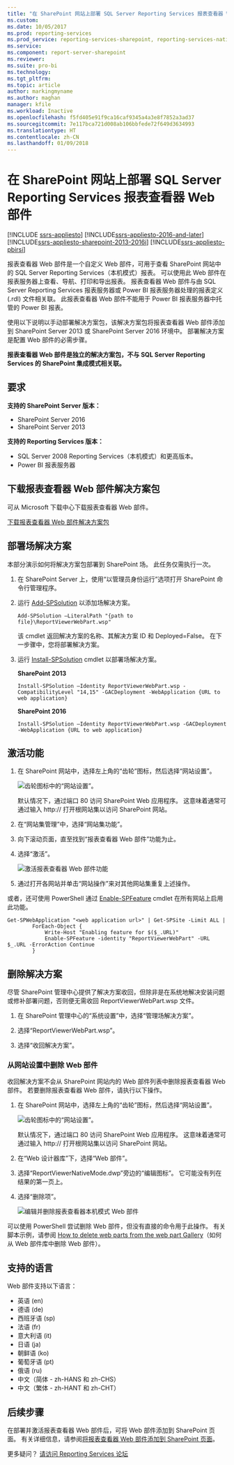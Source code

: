 ```yaml
---
title: "在 SharePoint 网站上部署 SQL Server Reporting Services 报表查看器 Web 部件 | Microsoft Docs"
ms.custom: 
ms.date: 10/05/2017
ms.prod: reporting-services
ms.prod_service: reporting-services-sharepoint, reporting-services-native
ms.service: 
ms.component: report-server-sharepoint
ms.reviewer: 
ms.suite: pro-bi
ms.technology: 
ms.tgt_pltfrm: 
ms.topic: article
author: markingmyname
ms.author: maghan
manager: kfile
ms.workload: Inactive
ms.openlocfilehash: f5fd405e91f9ca16caf9345a4a3e8f7852a3ad37
ms.sourcegitcommit: 7e117bca721d008ab106bbfede72f649d3634993
ms.translationtype: HT
ms.contentlocale: zh-CN
ms.lasthandoff: 01/09/2018
---
```

# <a name="deploy-the-sql-server-reporting-services-report-viewer-web-part-on-a-sharepoint-site"></a>在 SharePoint 网站上部署 SQL Server Reporting Services 报表查看器 Web 部件

[!INCLUDE [ssrs-appliesto](../../includes/ssrs-appliesto.md)] [!INCLUDE[ssrs-appliesto-2016-and-later](../../includes/ssrs-appliesto-2016-and-later.md)] [!INCLUDE[ssrs-appliesto-sharepoint-2013-2016i](../../includes/ssrs-appliesto-sharepoint-2013-2016.md)] [!INCLUDE[ssrs-appliesto-pbirsi](../../includes/ssrs-appliesto-pbirs.md)]

报表查看器 Web 部件是一个自定义 Web 部件，可用于查看 SharePoint 网站中的 SQL Server Reporting Services（本机模式）报表。 可以使用此 Web 部件在报表服务器上查看、导航、打印和导出报表。 报表查看器 Web 部件与由 SQL Server Reporting Services 报表服务器或 Power BI 报表服务器处理的报表定义 (.rdl) 文件相关联。 此报表查看器 Web 部件不能用于 Power BI 报表服务器中托管的 Power BI 报表。

使用以下说明以手动部署解决方案包，该解决方案包将报表查看器 Web 部件添加到 SharePoint Server 2013 或 SharePoint Server 2016 环境中。 部署解决方案是配置 Web 部件的必需步骤。

**报表查看器 Web 部件是独立的解决方案包，不与 SQL Server Reporting Services 的 SharePoint 集成模式相关联。**

## <a name="requirements"></a>要求

**支持的 SharePoint Server 版本：**  
* SharePoint Server 2016
* SharePoint Server 2013

**支持的 Reporting Services 版本：**  
* SQL Server 2008 Reporting Services（本机模式）和更高版本。
* Power BI 报表服务器

## <a name="download-the-report-viewer-web-part-solution-package"></a>下载报表查看器 Web 部件解决方案包

可从 Microsoft 下载中心下载报表查看器 Web 部件。

[下载报表查看器 Web 部件解决方案包](https://www.microsoft.com/download/details.aspx?id=55949)

## <a name="deploy-the-farm-solution"></a>部署场解决方案

本部分演示如何将解决方案包部署到 SharePoint 场。 此任务仅需执行一次。

1. 在 SharePoint Server 上，使用“以管理员身份运行”选项打开 SharePoint 命令行管理程序。

2. 运行 [Add-SPSolution](https://technet.microsoft.com/library/ff607552(v=office.16).aspx) 以添加场解决方案。

    ```
    Add-SPSolution –LiteralPath "{path to file}\ReportViewerWebPart.wsp"
    ```

    该 cmdlet 返回解决方案的名称、其解决方案 ID 和 Deployed=False。 在下一步骤中，您将部署解决方案。

3. 运行 [Install-SPSolution](https://technet.microsoft.com/library/ff607534(v=office.16).aspx) cmdlet 以部署场解决方案。

    **SharePoint 2013**

    ```
    Install-SPSolution –Identity ReportViewerWebPart.wsp -CompatibilityLevel "14,15" -GACDeployment -WebApplication {URL to web application}
    ```

    **SharePoint 2016**

    ```
    Install-SPSolution –Identity ReportViewerWebPart.wsp -GACDeployment -WebApplication {URL to web application}
    ```

## <a name="activate-feature"></a>激活功能

1. 在 SharePoint 网站中，选择左上角的“齿轮”图标，然后选择“网站设置”。

    ![齿轮图标中的“网站设置”。](media/sharepoint-site-settings.png)

    默认情况下，通过端口 80 访问 SharePoint Web 应用程序。 这意味着通常可通过输入 http://<computer name> 打开根网站集以访问 SharePoint 网站。

3. 在“网站集管理”中，选择“网站集功能”。

4. 向下滚动页面，直至找到“报表查看器 Web 部件”功能为止。

5. 选择“激活”。

    ![激活报表查看器 Web 部件功能](media/web-part-activiate-feature.png)

6. 通过打开各网站并单击“网站操作”来对其他网站集重复上述操作。

或者，还可使用 PowerShell 通过 [ Enable-SPFeature](https://technet.microsoft.com/library/ff607803.aspx) cmdlet 在所有网站上启用此功能。

```
Get-SPWebApplication "<web application url>" | Get-SPSite -Limit ALL | 
        ForEach-Object {
            Write-Host "Enabling feature for $($_.URL)"
            Enable-SPFeature -identity "ReportViewerWebPart" -URL $_.URL -ErrorAction Continue
        }
```

## <a name="remove-the-solution"></a>删除解决方案

尽管 SharePoint 管理中心提供了解决方案收回，但除非是在系统地解决安装问题或修补部署问题，否则便无需收回 ReportViewerWebPart.wsp 文件。

1. 在 SharePoint 管理中心的“系统设置”中，选择“管理场解决方案”。

2. 选择“ReportViewerWebPart.wsp”。

3. 选择“收回解决方案”。

### <a name="remove-the-web-part-from-site-settings"></a>从网站设置中删除 Web 部件

收回解决方案不会从 SharePoint 网站内的 Web 部件列表中删除报表查看器 Web 部件。 若要删除报表查看器 Web 部件，请执行以下操作。

1. 在 SharePoint 网站中，选择左上角的“齿轮”图标，然后选择“网站设置”。

    ![齿轮图标中的“网站设置”。](media/sharepoint-site-settings.png)

    默认情况下，通过端口 80 访问 SharePoint Web 应用程序。 这意味着通常可通过输入 http://<computer name> 打开根网站集以访问 SharePoint 网站。

2. 在“Web 设计器库”下，选择“Web 部件”。

3. 选择“ReportViewerNativeMode.dwp”旁边的“编辑图标”。 它可能没有列在结果的第一页上。

4. 选择“删除项”。

    ![编辑并删除报表查看器本机模式 Web 部件](media/report-viewer-native-mode-edit-delete.png)

可以使用 PowerShell 尝试删除 Web 部件，但没有直接的命令用于此操作。 有关脚本示例，请参阅 [How to delete web parts from the web part Gallery](https://gallery.technet.microsoft.com/office/How-to-delete-Web-Parts-1132701f)（如何从 Web 部件库中删除 Web 部件）。

## <a name="supported-languages"></a>支持的语言

Web 部件支持以下语言：

* 英语 (en)
* 德语 (de)
* 西班牙语 (sp)
* 法语 (fr)
* 意大利语 (it)
* 日语 (ja)
* 朝鲜语 (ko)
* 葡萄牙语 (pt)
* 俄语 (ru)
* 中文（简体 - zh-HANS 和 zh-CHS）
* 中文（繁体 - zh-HANT 和 zh-CHT）

## <a name="next-steps"></a>后续步骤

在部署并激活报表查看器 Web 部件后，可将 Web 部件添加到 SharePoint 页面。 有关详细信息，请参阅[将报表查看器 Web 部件添加到 SharePoint 页面](add-report-viewer-web-part-to-page.md)。

更多疑问？ [请访问 Reporting Services 论坛](http://go.microsoft.com/fwlink/?LinkId=620231)
